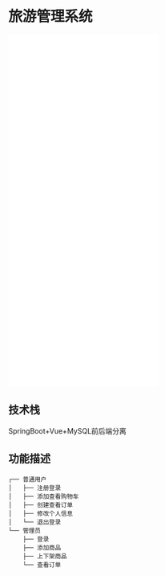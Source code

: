 # 旅游管理系统

<iframe src="//player.bilibili.com/player.html?aid=885186924&bvid=BV1pK4y1E77R&cid=252828601&page=1" scrolling="no" border="0" frameborder="no" framespacing="0" style="height:700px;" allowfullscreen="true"> </iframe>

## 技术栈
SpringBoot+Vue+MySQL前后端分离
## 功能描述
```
┌── 普通用户
│   ├── 注册登录
│   ├── 添加查看购物车
│   ├── 创建查看订单
│   ├── 修改个人信息
│   └── 退出登录
└── 管理员
    ├── 登录
    ├── 添加商品
    ├── 上下架商品
    └── 查看订单
```
